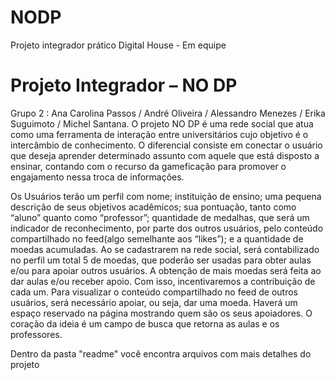 # NODP
Projeto integrador prático Digital House - Em equipe


# Projeto Integrador – NO DP

Grupo 2 : Ana Carolina Passos / André Oliveira / Alessandro Menezes / Erika Suguimoto / Michel Santana.
O projeto NO DP é uma rede social que atua como uma ferramenta de interação entre universitários cujo objetivo é 
o intercâmbio de conhecimento. O diferencial consiste em conectar o usuário que deseja aprender determinado assunto
com aquele que está disposto a ensinar, contando com o recurso da gameficação para promover o engajamento nessa 
troca de informações.

Os Usuários terão um perfil com nome; instituição de ensino; uma pequena descrição de seus objetivos acadêmicos; 
sua pontuação, tanto como “aluno” quanto como “professor”; quantidade de medalhas, que será um indicador de 
reconhecimento, por parte dos outros usuários, pelo conteúdo compartilhado no feed(algo semelhante aos “likes”); 
e a quantidade de moedas acumuladas. 
Ao se cadastrarem na rede social, será contabilizado no perfil um total 5 de 
moedas, que poderão ser usadas para obter aulas e/ou para apoiar outros usuários. 
A obtenção de mais moedas será feita ao dar aulas e/ou receber apoio. 
Com isso, incentivaremos a contribuição de cada um.
Para visualizar o conteúdo compartilhado no feed de outros usuários, será necessário apoiar, ou seja, dar uma moeda. 
Haverá um espaço reservado na página mostrando quem são os seus apoiadores. O coração da ideia é um campo de busca 
que retorna as aulas e os professores.

Dentro da pasta "readme" você encontra arquivos com mais detalhes do projeto
